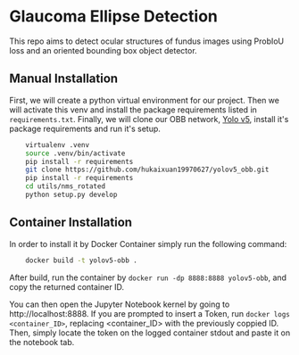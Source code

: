 # Glaucoma Ellipse Detection

This repo aims to detect ocular structures of fundus images using ProbIoU loss and an oriented bounding box object detector.

## Manual Installation

First, we will create a python virtual environment for our project. Then we will activate this venv and install the package requirements listed in ```requirements.txt```. Finally, we will clone our OBB network, [Yolo v5](https://github.com/hukaixuan19970627/yolov5_obb/blob/master/docs/install.md?ref=blog.roboflow.com), install it's package requirements and run it's setup.

```bash
    virtualenv .venv
    source .venv/bin/activate
    pip install -r requirements
    git clone https://github.com/hukaixuan19970627/yolov5_obb.git
    pip install -r requirements
    cd utils/nms_rotated
    python setup.py develop
```

## Container Installation

In order to install it by Docker Container simply run the following command:

```bash
    docker build -t yolov5-obb .
```

After build, run the container by ```docker run -dp 8888:8888 yolov5-obb```, and copy the returned container ID.

You can then open the Jupyter Notebook kernel by going to http://localhost:8888. If you are prompted to insert a Token, run ```docker logs <container_ID>```, replacing <container_ID> with the previously coppied ID. Then, simply locate the token on the logged container stdout and paste it on the notebook tab.
